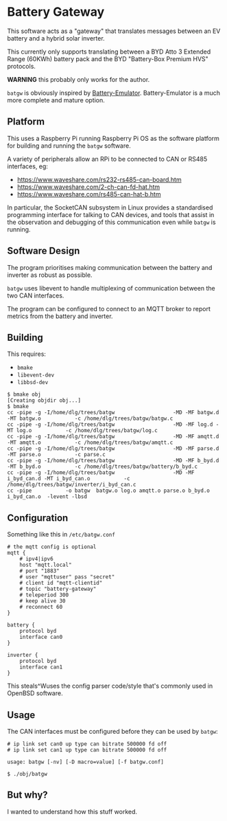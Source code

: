 # Battery Gateway

This software acts as a "gateway" that translates messages between an
EV battery and a hybrid solar inverter.

This currently only supports translating between a BYD Atto 3 Extended
Range (60KWh) battery pack and the BYD "Battery-Box Premium HVS"
protocols.

**WARNING** this probably only works for the author.

`batgw` is obviously inspired by
[Battery-Emulator](https://github.com/dalathegreat/Battery-Emulator/).
Battery-Emulator is a much more complete and mature option.

## Platform

This uses a Raspberry Pi running Raspberry Pi OS as the software platform
for building and running the `batgw` software.

A variety of peripherals allow an RPi to be connected to CAN or RS485
interfaces, eg:

- https://www.waveshare.com/rs232-rs485-can-board.htm
- https://www.waveshare.com/2-ch-can-fd-hat.htm
- https://www.waveshare.com/rs485-can-hat-b.htm

In particular, the SocketCAN subsystem in Linux provides a standardised
programming interface for talking to CAN devices, and tools that assist
in the observation and debugging of this communication even while
`batgw` is running.

## Software Design

The program prioritises making communication between the battery and
inverter as robust as possible.

`batgw` uses libevent to handle multiplexing of communication between
the two CAN interfaces.

The program can be configured to connect to an MQTT broker to report
metrics from the battery and inverter.

## Building

This requires:

- `bmake`
- `libevent-dev`
- `libbsd-dev`

```
$ bmake obj
[Creating objdir obj...]
$ bmake
cc -pipe -g -I/home/dlg/trees/batgw                   -MD -MF batgw.d -MT batgw.o           -c /home/dlg/trees/batgw/batgw.c
cc -pipe -g -I/home/dlg/trees/batgw                   -MD -MF log.d -MT log.o           -c /home/dlg/trees/batgw/log.c
cc -pipe -g -I/home/dlg/trees/batgw                   -MD -MF amqtt.d -MT amqtt.o           -c /home/dlg/trees/batgw/amqtt.c
cc -pipe -g -I/home/dlg/trees/batgw                   -MD -MF parse.d -MT parse.o           -c parse.c
cc -pipe -g -I/home/dlg/trees/batgw                   -MD -MF b_byd.d -MT b_byd.o           -c /home/dlg/trees/batgw/battery/b_byd.c
cc -pipe -g -I/home/dlg/trees/batgw                   -MD -MF i_byd_can.d -MT i_byd_can.o           -c /home/dlg/trees/batgw/inverter/i_byd_can.c
cc -pipe           -o batgw  batgw.o log.o amqtt.o parse.o b_byd.o i_byd_can.o  -levent -lbsd
```
## Configuration

Something like this in `/etc/batgw.conf`

```
# the mqtt config is optional
mqtt {
	# ipv4|ipv6
	host "mqtt.local"
	# port "1883"
	# user "mqttuser" pass "secret"
	# client id "mqtt-clientid"
	# topic "battery-gateway"
	# teleperiod 300
	# keep alive 30
	# reconnect 60
}

battery {
	protocol byd
	interface can0
}

inverter {
	protocol byd
	interface can1
}
```

This steals^Wuses the config parser code/style that's commonly used in
OpenBSD software.

## Usage

The CAN interfaces must be configured before they can be used by `batgw`:

```
# ip link set can0 up type can bitrate 500000 fd off
# ip link set can1 up type can bitrate 500000 fd off
```

```
usage: batgw [-nv] [-D macro=value] [-f batgw.conf]
```

```
$ ./obj/batgw
```

## But why?

I wanted to understand how this stuff worked.
